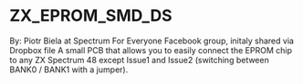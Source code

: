 # ZX_EPROM_SMD_DS
By: Piotr Biela at Spectrum For Everyone Facebook group, initaly shared via Dropbox file
A small PCB that allows you to easily connect the EPROM chip to any ZX Spectrum 48 except Issue1 and Issue2 (switching between BANK0 / BANK1 with a jumper).

